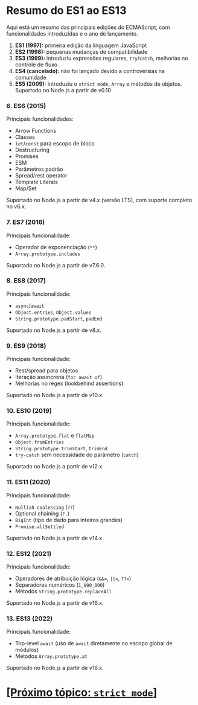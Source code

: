 # Resumo do ES1 ao ES13

Aqui está um resumo das principais edições do ECMAScript, com funcionalidades introduzidas e o ano de lançamento.

1. **ES1 (1997):** primeira edição da linguagem JavaScript
2. **ES2 (1998):** pequenas mudanças de compatibilidade
3. **ES3 (1999):** introduziu expressões regulares, `try`/`catch`, melhorias no controle de fluxo
4. **ES4 (cancelado):** não foi lançado devido a controvérsias na comunidade
5. **ES5 (2009):** introduziu o `strict mode`, `Array` e métodos de objetos. Suportado no Node.js a partir de v0.10

### 6. ES6 (2015)

Principais funcionalidades:

- Arrow Functions
- Classes
- `let`/`const` para escopo de bloco
- Destructuring
- Promises
- ESM
- Parâmetros padrão
- Spread/rest operator
- Template Literals
- Map/Set

Suportado no Node.js a partir de v4.x (versão LTS), com suporte completo no v6.x.

### 7. ES7 (2016)

Principais funcionalidade:

- Operador de exponenciação (`**`)
- `Array.prototype.includes`

Suportado no Node.js a partir de v7.6.0.

### 8. ES8 (2017)

Principais funcionalidade:

- `async`/`await`
- `Object.entries`, `Object.values`
- `String.prototype.padStart`, `padEnd`

Suportado no Node.js a partir de v8.x.

### 9. ES9 (2018)

Principais funcionalidade:

- Rest/spread para objetos
- Iteração assíncrona (`for await of`)
- Melhorias no regex (lookbehind assertions)

Suportado no Node.js a partir de v10.x.

### 10. ES10 (2019)

Principais funcionalidade:

- `Array.prototype.flat` e `flatMap`
- `Object.fromEntries`
- `String.prototype.trimStart`, `trimEnd`
- `try-catch` sem necessidade do parâmetro (`catch`)

Suportado no Node.js a partir de v12.x.

### 11. ES11 (2020)

Principais funcionalidade:

- `Nullish coalescing` (`??`)
- Optional chaining (`?.`)
- `BigInt` (tipo de dado para inteiros grandes)
- `Promise.allSettled`

Suportado no Node.js a partir de v14.x.

### 12. ES12 (2021)

Principais funcionalidade:

- Operadores de atribuição lógica (`&&=`, `||=`, `??=`)
- Separadores numéricos (`1_000_000`)
- Métodos `String.prototype.replaceAll`

Suportado no Node.js a partir de v16.x.

### 13. ES13 (2022)

Principais funcionalidade:

- Top-level `await` (uso de `await` diretamente no escopo global de módulos)
- Métodos `Array.prototype.at`

Suportado no Node.js a partir de v18.x.

# [[Próximo tópico: `strict mode`]](./strict-mode.md)